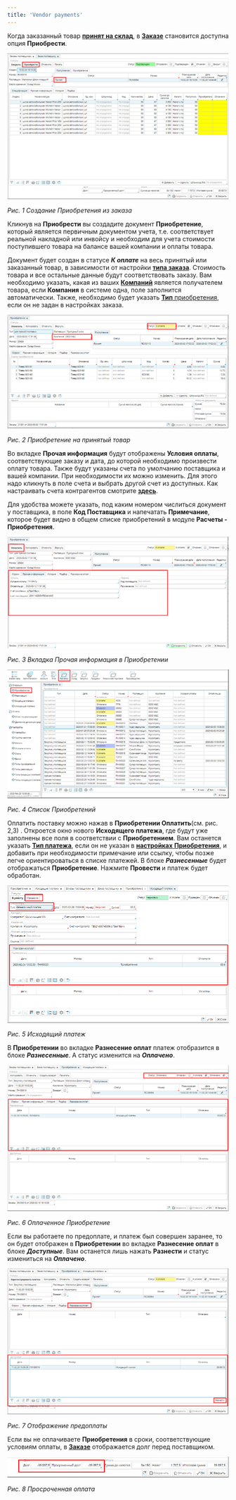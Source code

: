 ```yaml
---
title: 'Vendor payments'
---
```


Когда заказанный товар **[принят на склад](Receipts.md)**, в [**Заказе**](Puchase_order.md) становится доступна опция **Приобрести**.

![](attachments/12812387/12812395.png)

*Рис. 1 Создание Приобретения из заказа*

Кликнув на **Приобрести** вы создадите документ **Приобретение**, который является первичным документом учета, т.е. соответствует реальной накладной или инвойсу и необходим для учета стоимости поступившего товара на балансе вашей компании и оплаты товара.

Документ будет создан в статусе ***К оплате*** на весь принятый или заказанный товар, в зависимости от настройки [**типа заказа**](Purchase_order_type.md). Стоимость товара и все остальные данные будут соответствовать заказу. Вам необходимо указать, какая из ваших [**Компаний**](Partners_directory.md) является получателем товара, если **Компания** в системе одна, поле заполнится автоматически. Также, необходимо будет указать [**Тип** приобретения](Bill_type.md), если он не задан в настройках заказа.

![](attachments/12812387/12812389.png)

*Рис. 2 Приобретение на принятый товар*

  

Во вкладке **Прочая информация** будут отображены **Условия оплаты**, соответствующие заказу и дата, до которой необходимо произвести оплату товара. Также будут указаны счета по умолчанию поставщика и вашей компании. При необходимости их можно изменить. Для этого надо кликнуть в поле счета и выбрать другой счет из доступных. Как настраивать счета контрагентов смотрите **[здесь](Partners_directory.md)**.

Для удобства можете указать, под каким номером числиться документ у поставщика, в поле **Код Поставщика** и напечатать **Примечание**, которое будет видно в общем списке приобретений в модуле **Расчеты - Приобретения**.

![](attachments/12812387/12812388.png)

*Рис. 3 Вкладка Прочая информация в Приобретении*

  

![](attachments/12812387/12812391.png)

*Рис. 4 Список Приобретений*

  

Оплатить поставку можно нажав в **Приобретении Оплатить**(см. рис. 2,3) . Откроется окно нового **Исходящего платежа**, где будут уже заполнены все поля в соответствии с **Приобретением**. Вам останется указать [**Тип платежа**](Payment_type.md), если он не указан в [**настройках** **Приобретения**](Bill_type.md), и добавить при необходимости примечание или ссылку, чтобы позже легче ориентироваться в списке платежей. В блоке ***Разнесенные*** будет отображаться **Приобретение**. Нажмите **Провести** и платеж будет обработан.

![](attachments/12812387/12812390.png)

*Рис. 5 Исходящий платеж*

  

В **Приобретении** во вкладке **Разнесение оплат** платеж отобразится в блоке ***Разнесенные***. А статус изменится на ***Оплачено***.

![](attachments/12812387/12812394.png)

*Рис. 6 Оплаченное Приобретение*

  

Если вы работаете по предоплате, и платеж был совершен заранее, то он будет отображен в **Приобретении** во вкладке **Разнесение оплат** в блоке ***Доступные***. Вам останется лишь нажать **Разнести** и статус измениться на ***Оплачено***.

![](attachments/12812387/12812393.png)

*Рис. 7 Отображение предоплаты*

  

Если вы не оплачиваете **Приобретения** в сроки, соответствующие условиям оплаты, в [**Заказе**](Puchase_order.md) отображается долг перед поставщиком.

![](attachments/12812387/12812392.png)

*Рис. 8 Просроченная оплата*

  

  



  

